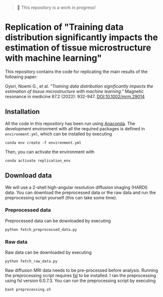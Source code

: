 > 🚨 This repository is a work in progress!

# Replication of "Training data distribution significantly impacts the estimation of tissue microstructure with machine learning"

This repository contains the code for replicating the main results of the following paper:

Gyori, Noemi G., et al. _"Training data distribution significantly impacts the estimation of tissue microstructure with machine learning."_ Magnetic resonance in medicine 87.2 (2022): 932-947. [DOI:10.1002/mrm.29014]( https://doi.org/10.1002/mrm.29014)

## Installation

All the code in this repository has been run using [Anaconda](https://www.anaconda.com/download). The development environment with all the required packages is defined in `environment.yml`, which can be installed by executing

```
conda env create -f environment.yml
```

Then, you can activate the environment with

```
conda activate replication_env
```

## Download data

We will use a 2-shell high-angular resolution diffusion imaging (HARDI) data. You can download the preprocessed data or the raw data and run the preprocessing script yourself (this can take some time).

### Preprocessed data

Preprocessed data can be downloaded by executing

```
python fetch_preprocessed_data.py
```

### Raw data

Raw data can be downloaded by executing

```
python fetch_raw_data.py
```

Raw diffusion MRI data needs to be pre-processed before analysis. Running the preprocessing script requires [fsl](https://fsl.fmrib.ox.ac.uk/) to be installed. I ran the preprocessing using fsl version 6.0.7.3. You can run the preprocessing script by executing

```
bash preprocessing.sh
```
